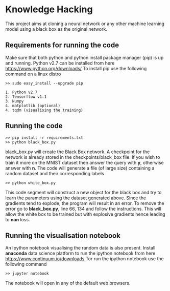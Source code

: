 # Knowledge Hacking
This project aims at cloning a neural network or any other machine learning model using a black box as the original network.

## Requirements for running the code
Make sure that both python and python install package manager (pip) is up and running. 
Python v2.7 can be installed from here https://www.python.org/downloads/
To install pip use the following command on a linux distro
```
>> sudo easy_install --upgrade pip
```
```
1. Python v2.7
2. Tensorflow v1.1
3. Numpy
4. matplotlib (optional)
4. tqdm (visualising the training)
```

## Running the code
```
>> pip install -r requirements.txt
>> python black_box.py
```

black\_box.py will create the Black Box network. A checkpoint for the network is already stored in the checkpoints/black_box file. If you wish to train it more on the MNIST dataset then answer the query with **y**, otherwise answer with **n**. The code will generate a file (of large size) containing a random dataset and their corresponding labels
```
>> python white_box.py
```

This code segment will construct a new object for the black box and try to learn the parameters using the dataset generated above. Since the gradients tend to explode, the program will result in an error. To remove the error go to **black_box.py**, line 66, 134 and follow the instructions. This will allow the white box to be trained but with explosive gradients hence leading to **nan** loss.

## Running the visualisation notebook
An Ipython notebook visualising the random data is also present. Install **anaconda** data science platform to run the ipython notebook from here https://www.continuum.io/downloads
Tor run the ipython notebook use the following command
```
>> jupyter notebook
```
The notebook will open in any of the default web browsers.
